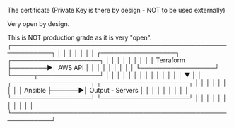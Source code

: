 The certificate (Private Key is there by design - NOT to be used externally)

Very open by design.

This is NOT production grade as it is very "open".
┌───────────────────────────────────────────────────────────┐
│                                                           │
│                                                           │
│                                                           │
│   ┌─────────────────┐         ┌────────────────────┐      │
│   │                 │         │                    │      │
│   │   Terraform     ├────────►│  AWS API           │      │
│   │                 │         │                    │      │
│   └─────────────────┘         └─────┬──────────────┘      │
│                                     │                     │
│                                     │                     │
│                                     │                     │
│                                     │                     │
│                                     ▼                     │
│   ┌──────────────────┐       ┌────────────────────┐       │
│   │                  │       │                    │       │
│   │ Ansible          ├──────►│ Output - Servers   │       │
│   │                  │       │                    │       │
│   └──────────────────┘       └────────────────────┘       │
│                                                           │
│                                                           │
│                                                           │
│                                                           │
│                                                           │
└───────────────────────────────────────────────────────────┘
